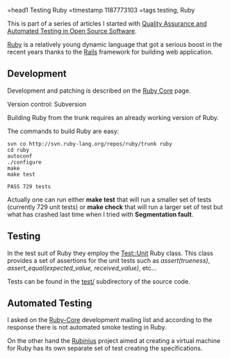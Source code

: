 =head1 Testing Ruby
=timestamp 1187773103
=tags testing, Ruby

This is part of a series of articles I started with <a href="/quality-assurance-and-automated-testing-in-open-source-software.html">Quality Assurance and Automated Testing in Open Source Software</a>.

<a href="http://www.ruby-lang.org/">Ruby</a> is a relatively young dynamic language
that got a serious boost in the recent years thanks to the 
<a href="http://www.rubyonrails.org/">Rails</a> framework for building web application.

<h2>Development</h2>

Development and patching is described on the 
<a href="http://www.ruby-lang.org/en/community/ruby-core/">Ruby Core</a> page.

Version control: Subversion

Building Ruby from the trunk requires an already working version of Ruby.

The commands to build Ruby are easy:

    svn co http://svn.ruby-lang.org/repos/ruby/trunk ruby
    cd ruby
    autoconf
    ./configure
    make
    make test
    
    PASS 729 tests

Actually one can run either <b>make test</b> that will run a smaller set of tests
(currently 729 unit tests) or <b>make check</b> that will run a larger set of test
but what has crashed last time when I tried with <b>Segmentation fault</b>.

<h2>Testing</h2>

In the test suit of Ruby they employ 
the <a href="http://www.ruby-doc.org/core/classes/Test/Unit.html">Test::Unit</a> Ruby class.
This class provides a set of assertions for the unit tests such as <i>assert(trueness)</i>,
<i>assert_equal(expected_value, received_value)</i>, etc...

Tests can be found in the <a href="http://svn.ruby-lang.org/repos/ruby/trunk/test/">test/</a>
subdirectory of the source code.

<h2>Automated Testing</h2>

I asked on the 
<a href="http://www.ruby-lang.org/en/community/mailing-lists/#ruby-core">Ruby-Core</a>
development mailing list and according to the response there is not automated smoke
testing in Ruby.

On the other hand the <a href="http://www.rubini.us/">Rubinius</a> project aimed 
at creating a virtual machine for Ruby has its own separate set of test creating the
specifications.

